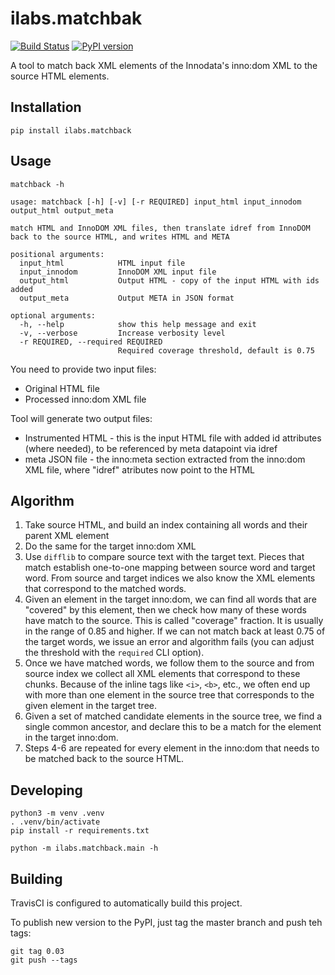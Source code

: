 # ilabs.matchbak
[![Build Status](https://travis-ci.com/innodatalabs/ilabs.matchback.svg?branch=master)](https://travis-ci.com/innodatalabs/ilabs.matchback)
[![PyPI version](https://badge.fury.io/py/ilabs.matchback.svg)](https://badge.fury.io/py/ilabs.matchback)


A tool to match back XML elements of the Innodata's inno:dom XML to the source HTML elements.

## Installation

```
pip install ilabs.matchback
```

## Usage

```
matchback -h

usage: matchback [-h] [-v] [-r REQUIRED] input_html input_innodom output_html output_meta

match HTML and InnoDOM XML files, then translate idref from InnoDOM back to the source HTML, and writes HTML and META

positional arguments:
  input_html            HTML input file
  input_innodom         InnoDOM XML input file
  output_html           Output HTML - copy of the input HTML with ids added
  output_meta           Output META in JSON format

optional arguments:
  -h, --help            show this help message and exit
  -v, --verbose         Increase verbosity level
  -r REQUIRED, --required REQUIRED
                        Required coverage threshold, default is 0.75
```

You need to provide two input files:
* Original HTML file
* Processed inno:dom XML file

Tool will generate two output files:
* Instrumented HTML - this is the input HTML file with added id attributes (where needed), to be referenced by meta datapoint via idref
* meta JSON file - the inno:meta section extracted from the inno:dom XML file, where "idref" atributes now point to the HTML

## Algorithm

1. Take source HTML, and build an index containing all words and their parent XML element
2. Do the same for the target inno:dom XML
3. Use `difflib` to compare source text with the target text. Pieces that match establish one-to-one mapping between
   source word and target word. From source and target indices we also know the XML elements that correspond
   to the matched words.
4. Given an element in the target inno:dom, we can find all words that are "covered" by this element, then
   we check how many of these words have match to the source. This is called "coverage" fraction.
   It is usually in the range of 0.85 and higher. If we can not match back at least 0.75 of the target words, we issue
   an error and algorithm fails (you can adjust the threshold with the `required` CLI option).
5. Once we have matched words, we follow them to the source and from source index we collect all XML elements that correspond
   to these chunks. Because of the inline tags like `<i>`, `<b>`, etc., we often end up with more than one element
   in the source tree that corresponds to the given element in the target tree.
6. Given a set of matched candidate elements in the source tree, we find a single common ancestor, and declare this to be a
   match for the element in the target inno:dom.
7. Steps 4-6 are repeated for every element in the inno:dom that needs to be matched back to the source HTML.

## Developing
```
python3 -m venv .venv
. .venv/bin/activate
pip install -r requirements.txt

python -m ilabs.matchback.main -h
```

## Building
TravisCI is configured to automatically build this project.

To publish new version to the PyPI, just tag the master branch and push teh tags:
```
git tag 0.03
git push --tags
```
